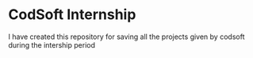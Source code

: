 # CodSoft Internship

I have created this repository for saving all the projects given by codsoft during the intership period